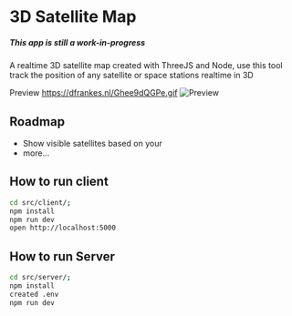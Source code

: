# 3D Satellite Map
##### This app is still a work-in-progress


A realtime 3D satellite map created with ThreeJS and Node, use this tool track the position of any satellite or space stations realtime in 3D


Preview https://dfrankes.nl/Ghee9dQGPe.gif
![Preview](https://dfrankes.nl/Ghee9dQGPe.gif "Preview")

## Roadmap
- Show visible satellites based on your 
- more...


## How to run client
```bash
cd src/client/;
npm install
npm run dev
open http://localhost:5000
```

## How to run Server
```bash
cd src/server/;
npm install
created .env
npm run dev
```
